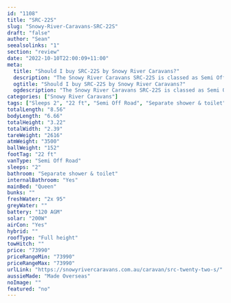 ```yaml
---
id: "1108"
title: "SRC-22S"
slug: "Snowy-River-Caravans-SRC-22S"
draft: "false"
author: "Sean"
seealsolinks: "1"
section: "review"
date: "2022-10-10T22:00:09+11:00"
meta:
  title: "Should I buy SRC-22S by Snowy River Caravans?"
  description: "The Snowy River Caravans SRC-22S is classed as Semi Off Road, and sleeps 2 people. It is Made Overseas and comes in at 22 ft. It generally has Separate shower & toilet."
  ogtitle: "Should I buy SRC-22S by Snowy River Caravans?"
  ogdescription: "The Snowy River Caravans SRC-22S is classed as Semi Off Road, and sleeps 2 people. It is Made Overseas and comes in at 22 ft. It generally has Separate shower & toilet."
categories: ["Snowy River Caravans"]
tags: ["Sleeps 2", "22 ft", "Semi Off Road", "Separate shower & toilet", "Full height", "70 - 80k"]
totalLength: "8.56"
bodyLength: "6.66"
totalHeight: "3.22"
totalWidth: "2.39"
tareWeight: "2616"
atmWeight: "3500"
ballWeight: "152"
footTag: "22 ft"
vanType: "Semi Off Road"
sleeps: "2"
bathroom: "Separate shower & toilet"
internalBathroom: "Yes"
mainBed: "Queen"
bunks: ""
freshWater: "2x 95"
greyWater: ""
battery: "120 AGM"
solar: "200W"
airCon: "Yes"
hybrid: ""
roofType: "Full height"
towHitch: ""
price: "73990"
priceRangeMin: "73990"
priceRangeMax: "73990"
urlLink: "https://snowyrivercaravans.com.au/caravan/src-twenty-two-s/"
aussieMade: "Made Overseas"
noImage: ""
featured: "no"
---
```

